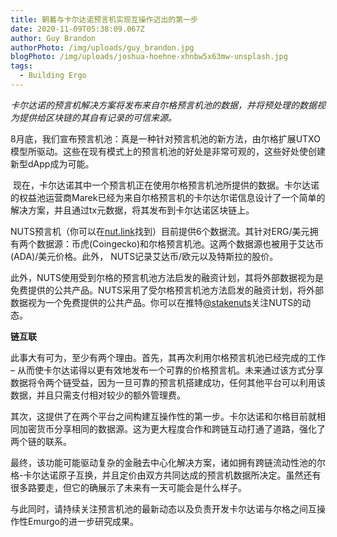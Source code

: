 ```yaml
---
title: 朝着与卡尔达诺预言机实现互操作迈出的第一步
date: 2020-11-09T05:38:09.067Z
author: Guy Brandon
authorPhoto: /img/uploads/guy_brandon.jpg
blogPhoto: /img/uploads/joshua-hoehne-xhnbw5x63mw-unsplash.jpg
tags:
  - Building Ergo
---
```

*卡尔达诺的预言机解决方案将发布来自尔格预言机池的数据，并将预处理的数据视为提供给区块链的其自有记录的可信来源。*

8月底，我们宣布预言机池：真是一种针对预言机池的新方法，由尔格扩展UTXO模型所驱动。这些在现有模式上的预言机池的好处是非常可观的，这些好处使创建新型dApp成为可能。

 现在，卡尔达诺其中一个预言机正在使用尔格预言机池所提供的数据。卡尔达诺的权益池运营商Marek已经为来自尔格预言机的卡尔达尔诺信息设计了一个简单的解决方案，并且通过tx元数据，将其发布到卡尔达诺区块链上。

NUTS预言机（你可以在[nut.link](https://nut.link/)找到）目前提供6个数据流。其针对ERG/美元拥有两个数据源：币虎(Coingecko)和尔格预言机池。这两个数据源也被用于艾达币(ADA)/美元价格。此外， NUTS记录艾达币/欧元以及特斯拉的股价。 

此外，NUTS使用受到尔格的预言机池方法启发的融资计划，其将外部数据视为是免费提供的公共产品。NUTS采用了受尔格预言机池方法启发的融资计划，将外部数据视为一个免费提供的公共产品。你可以在推特[@stakenuts](https://twitter.com/stakenuts)关注NUTS的动态。

**链互联**

此事大有可为，至少有两个理由。首先，其再次利用尔格预言机池已经完成的工作 – 从而使卡尔达诺得以更有效地发布一个可靠的价格预言机。未来通过该方式分享数据将令两个链受益，因为一旦可靠的预言机搭建成功，任何其他平台可以利用该数据，并且只需支付相对较少的额外管理费。

其次，这提供了在两个平台之间构建互操作性的第一步。卡尔达诺和尔格目前就相同加密货币分享相同的数据源。这为更大程度合作和跨链互动打通了道路，强化了两个链的联系。

最终，该功能可能驱动复杂的金融去中心化解决方案，诸如拥有跨链流动性池的尔格-卡尔达诺原子互换，并且定价由双方共同达成的预言机数据所决定。虽然还有很多路要走，但它的确展示了未来有一天可能会是什么样子。

与此同时，请持续关注预言机池的最新动态以及负责开发卡尔达诺与尔格之间互操作性Emurgo的进一步研究成果。

<!--EndFragment-->
